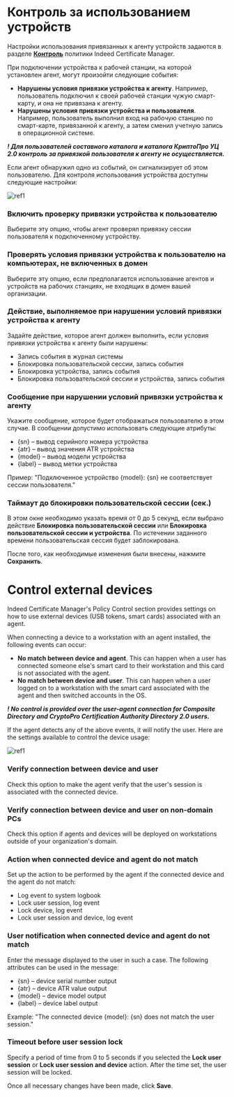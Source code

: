 # **﻿Контроль за использованием устройств**

Настройки использования привязанных к агенту устройств задаются в разделе [**Контроль**](https://guides.indeed-company.ru/pages/viewpage.action?pageId=5447507) политики Indeed Certificate Manager.

При подключении устройства к рабочей станции, на которой установлен агент, могут произойти следующие события:

- **Нарушены условия привязки устройства к агенту**. Например, пользователь подключил к своей рабочей станции чужую смарт-карту, и она не привязана к агенту.
- **Нарушены условия привязки устройства и пользователя**. Например, пользователь выполнил вход на рабочую станцию по смарт-карте, привязанной к агенту, а затем сменил учетную запись в операционной системе.

***! Для пользователей составного каталога и каталога КриптоПро УЦ 2.0 контроль за привязкой пользователя к агенту не осуществляется.***

Если агент обнаружил одно из событий, он сигнализирует об этом пользователю. Для контроля использования устройства доступны следующие настройки:

![ref1]

### **Включить проверку привязки устройства к пользователю**

Выберите эту опцию, чтобы агент проверял привязку сессии пользователя к подключенному устройству.

### **Проверять условия привязки устройства к пользователю на компьютерах, не включенных в домен**

Выберите эту опцию, если предполагается использование агентов и устройств на рабочих станциях, не входящих в домен вашей организации.

### **Действие, выполняемое при нарушении условий привязки устройства к агенту**

Задайте действие, которое агент должен выполнить, если условия привязки устройства к агенту были нарушены:

- Запись события в журнал системы
- Блокировка пользовательской сессии, запись события
- Блокировка устройства, запись события
- Блокировка пользовательской сессии и устройства, запись события

### **Сообщение при нарушении условий привязки устройства к агенту**

Укажите сообщение, которое будет отображаться пользователю в этом случае. В сообщении допустимо использовать следующие атрибуты:

- {sn} – вывод серийного номера устройства
- {atr} – вывод значения ATR устройства
- {model} – вывод модели устройства
- {label} – вывод метки устройства

Пример: "Подключенное устройство {model}: {sn} не соответствует сессии пользователя."

### **Таймаут до блокировки пользовательской сессии (сек.)**

В этом окне необходимо указать время от 0 до 5 секунд, если выбрано действие **Блокировка пользовательской сессии** или **Блокировка пользовательской сессии и устройства**. По истечении заданного времени пользовательская сессия будет заблокирована.

После того, как необходимые изменения были внесены, нажмите **Сохранить**.

# **Control external devices**

Indeed Certificate Manager's Policy Control section provides settings on how to use external devices (USB tokens, smart cards) associated with an agent.

When connecting a device to a workstation with an agent installed, the following events can occur:

- **No match between device and agent**. This can happen when a user has connected someone else's smart card to their workstation and this card is not associated with the agent.
- **No match between device and user**. This can happen when a user logged on to a workstation with the smart card associated with the agent and then switched accounts in the OS.

***! No control is provided over the user-agent connection for Composite Directory and CryptoPro Certification Authority Directory 2.0 users.***

If the agent detects any of the above events, it will notify the user. Here are the settings available to control the device usage:

![ref1]

### **Verify connection between device and user**

Check this option to make the agent verify that the user's session is associated with the connected device.

### **Verify connection between device and user on non-domain PCs**

Check this option if agents and devices will be deployed on workstations outside of your organization's domain.

### **Action when connected device and agent do not match**

Set up the action to be performed by the agent if the connected device and the agent do not match:

- Log event to system logbook
- Lock user session, log event
- Lock device, log event
- Lock user session and device, log event

### **User notification when connected device and agent do not match**

Enter the message displayed to the user in such a case. The following attributes can be used in the message:

- {sn} – device serial number output
- {atr} – device ATR value output
- {model} – device model output
- {label} – device label output

Example: "The connected device {model}: {sn} does not match the user session."

### **Timeout before user session lock**

Specify a period of time from 0 to 5 seconds if you selected the **Lock user session** or **Lock user session and device** action. After the time set, the user session will be locked.

[ref1]: Aspose.Words.1945ff2e-012d-4923-9dc5-556d035682e1.002.png

Once all necessary changes have been made, click **Save**.
